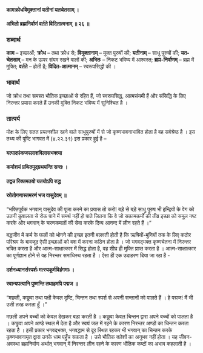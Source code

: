 #### कामक्रोधविमुक्तानां यतीनां यतचेतसाम् ।
#### अभितो ब्रह्मनिर्वाणं वर्तते विदितात्मनाम् ॥ २६ ॥

### शब्दार्थ

**काम** – इच्छाओं; **क्रोध** – तथा क्रोध से; **विमुक्तानाम्** – मुक्त पुरुषों की; **यतीनाम्** – साधु पुरुषों की; **यत-चेतसाम्** – मन के ऊपर संयम रखने वालों की; **अभितः** – निकट भविष्य में आश्वस्त; **ब्रह्म-निर्वाणम्** – ब्रह्म में मुक्ति; **वर्तते** – होती है; **विदित-आत्मानम्** – स्वरूपसिद्धों की ।

### भावार्थ

जो क्रोध तथा समस्त भौतिक इच्छाओं से रहित हैं, जो स्वरूपसिद्ध, आत्मसंयमी हैं और संसिद्धि के लिए निरन्तर प्रयास करते हैं उनकी मुक्ति निकट भविष्य में सुनिश्चित है ।

### तात्पर्य

मोक्ष के लिए सतत प्रयत्नशील रहने वाले साधुपुरुषों में से जो कृष्णभावनाभावित होता है वह सर्वश्रेष्ठ है । इस तथ्य की पुष्टि भागवत में (४.२२.३९) इस प्रकार हुई है –

#### यत्पादपंकजपलाशविलासभक्त्या
#### कर्माशयं ग्रथितमुद्ग्रथयन्ति सन्तः ।
#### तद्वन्न रिक्तमतयो यतयोऽपि रुद्ध
#### स्रोतोगणास्तमरणं भज वासुदेवम् ॥

“भक्तिपूर्वक भगवान् वासुदेव की पूजा करने का प्रयास तो करो! बड़े से बड़े साधु पुरुष भी इन्द्रियों के वेग को उतनी कुशलता से रोक पाने में समर्थ नहीं हो पाते जितना कि वे जो सकामकर्मों की तीव्र इच्छा को समूल नष्ट करके और भगवान् के चरणकमलों की सेवा करके दिव्य आनन्द में लीन रहते हैं ।”

बद्धजीव में कर्म के फलों को भोगने की इच्छा इतनी बलवती होती है कि ऋषियों-मुनियों तक के लिए कठोर परिश्रम के बावजूद ऐसी इच्छाओं को वश में करना कठिन होता है । जो भगवद्भक्त कृष्णचेतना में निरन्तर भक्ति करता है और आत्म-साक्षात्कार में सिद्ध होता है, वह शीघ्र ही मुक्ति प्राप्त करता है । आत्म-साक्षात्कार का पूर्णज्ञान होने से वह निरन्तर समाधिस्थ रहता है । ऐसा ही एक उदाहरण दिया जा रहा है -

#### दर्शनध्यानसंस्पर्शः मत्स्यकूर्मविहंगमाः ।
#### स्वान्यपत्यानि पुष्णन्ति तथाहमपि पद्मज ॥

“मछली, कछुवा तथा पक्षी केवल दृष्टि, चिन्तन तथा स्पर्श से अपनी सन्तानों को पालते हैं । हे पद्मज! मैं भी उसी तरह करता हूँ ।”

मछली अपने बच्चों को केवल देखकर बड़ा करती है । कछुवा केवल चिन्तन द्वारा अपने बच्चों को पालता है । कछुवा अपने अण्डे स्थल में देता है और स्वयं जल में रहने के कारण निरन्तर अण्डों का चिन्तन करता रहता है । इसी प्रकार भगवद्भक्त, भगवद्धाम से दूर स्थित रहकर भी भगवान् का चिन्तन करके कृष्णभावनामृत द्वारा उनके धाम पहुँच सकता है । उसे भौतिक क्लेशों का अनुभव नहीं होता । यह जीवन-अवस्था ब्रह्मनिर्वाण अर्थात् भगवान् में निरन्तर लीन रहने के कारण भौतिक कष्टों का अभाव कहलाती है ।